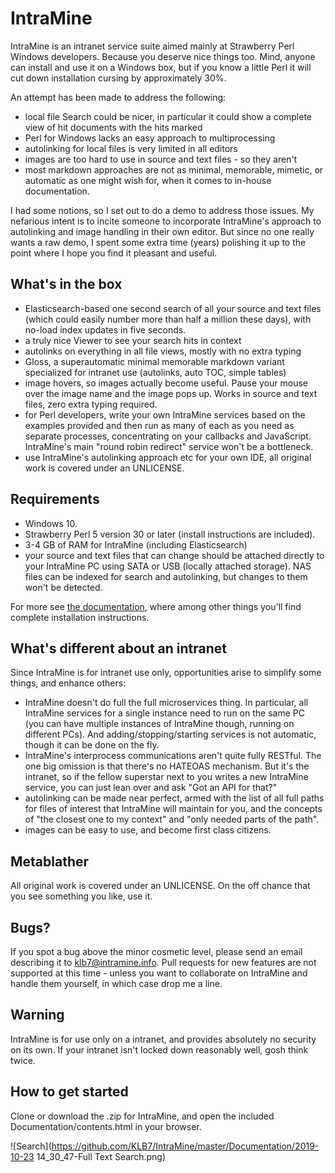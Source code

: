 # IntraMine
IntraMine is an intranet service suite aimed mainly at Strawberry Perl Windows developers. Because you deserve nice things too. Mind, anyone can install and use it on a Windows box, but if you know a little Perl it will cut down installation cursing by approximately 30%.

An attempt has been made to address the following:

 - local file Search could be nicer, in particular it could show a complete view of hit documents with the hits marked
 - Perl for Windows lacks an easy approach to multiprocessing
 - autolinking for local files is very limited in all editors
 - images are too hard to use in source and text files - so they aren't
 - most markdown approaches are not as minimal, memorable, mimetic, or automatic as one might wish for, when it comes to in-house documentation.

I had some notions, so I set out to do a demo to address those issues. My nefarious intent is to incite someone to incorporate IntraMine's approach to autolinking and image handling in their own editor. But since no one really wants a raw demo, I spent some extra time (years) polishing it up to the point where I hope you find it pleasant and useful.

## What's in the box
 - Elasticsearch-based one second search of all your source and text files (which could easily number more than half a million these days), with no-load index updates in five seconds.
 - a truly nice Viewer to see your search hits in context
 - autolinks on everything in all file views, mostly with no extra typing
 - Gloss, a superautomatic minimal memorable markdown variant specialized for intranet use (autolinks, auto TOC, simple tables)
 - image hovers, so images actually become useful. Pause your mouse over the image name and the image pops up. Works in source and text files, zero extra typing required.
 - for Perl developers, write your own IntraMine services based on the examples provided and then run as many of each as you need as separate processes, concentrating on your callbacks and JavaScript. IntraMine's main "round robin redirect" service won't be a bottleneck.
 - use IntraMine's autolinking approach etc for your own IDE, all original work is covered under an UNLICENSE.

## Requirements
 - Windows 10.
 - Strawberry Perl 5 version 30 or later (install instructions are included).
 - 3-4 GB of RAM for IntraMine (including Elasticsearch)
 - your source and text files that can change should be attached directly to your IntraMine PC using SATA or USB (locally attached storage). NAS files can be indexed for search and autolinking, but changes to them won't be detected.

For more see [the documentation](http://intramine.info), where among other things you'll find complete installation instructions.

## What's different about an intranet
Since IntraMine is for intranet use only, opportunities arise to simplify some things, and enhance others:

 - IntraMine doesn't do full the full microservices thing. In particular, all IntraMine services for a single instance need to run on the same PC (you can have multiple instances of IntraMine though, running on different PCs). And adding/stopping/starting services is not automatic, though it can be done on the fly.
 - IntraMine's interprocess communications aren't quite fully RESTful. The one big omission is that there's no HATEOAS mechanism. But it's the intranet, so if the fellow superstar next to you writes a new IntraMine service, you can just lean over and ask "Got an API for that?"
 - autolinking can be made near perfect, armed with the list of all full paths for files of interest that IntraMine will maintain for you, and the concepts of "the closest one to my context" and "only needed parts of the path".
 - images can be easy to use, and become first class citizens.

## Metablather
All original work is covered under an UNLICENSE. On the off chance that you see something you like, use it.

## Bugs?
If you spot a bug above the minor cosmetic level, please send an email describing it to klb7@intramine.info. Pull requests for new features are not supported at this time - unless you want to collaborate on IntraMine and handle them yourself, in which case drop me a line.

## Warning
IntraMine is for use only on a intranet, and provides absolutely no security on its own. If your intranet isn't locked down reasonably well, gosh think twice.

## How to get started
Clone or download the .zip for IntraMine, and open the included Documentation/contents.html in your browser.

![Search](https://github.com/KLB7/IntraMine/master/Documentation/2019-10-23 14_30_47-Full Text Search.png)


